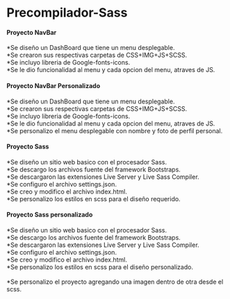 # Precompilador-Sass
#### Proyecto NavBar<br>
  *Se diseño un DashBoard que tiene un menu desplegable.<br>
  *Se crearon sus respectivas carpetas de CSS+IMG+JS+SCSS. <br>
  *Se incluyo libreria de Google-fonts-icons.<br>
  *Se le dio funcionalidad al menu y cada opcion del menu, atraves de JS.<br>
#### Proyecto NavBar Personalizado<br>
  *Se diseño un DashBoard que tiene un menu desplegable.<br>
  *Se crearon sus respectivas carpetas de CSS+IMG+JS+SCSS. <br>
  *Se incluyo libreria de Google-fonts-icons.<br>
  *Se le dio funcionalidad al menu y cada opcion del menu, atraves de JS.<br>
  *Se personalizo el menu desplegable con nombre y foto de perfil personal.<br>
#### Proyecto Sass
  *Se diseño un sitio web basico con el procesador Sass.<br>
  *Se descargo los archivos fuente del framework Bootstraps.<br>
  *Se descargaron las extensiones Live Server y Live Sass Compiler.<br>
  *Se configuro el archivo settings.json.<br>
  *Se creo y modifico el archivo index.html.<br>
  *Se personalizo los estilos en scss para el diseño requerido.<br>
#### Proyecto Sass personalizado
  *Se diseño un sitio web basico con el procesador Sass.<br>
  *Se descargo los archivos fuente del framework Bootstraps.<br>
  *Se descargaron las extensiones Live Server y Live Sass Compiler.<br>
  *Se configuro el archivo settings.json.<br>
  *Se creo y modifico el archivo index.html.<br>
  *Se personalizo los estilos en scss para el diseño personalizado.<br>  
  *Se personalizo el proyecto agregando una imagen dentro de otra desde el scss.<br>
  
  
  
